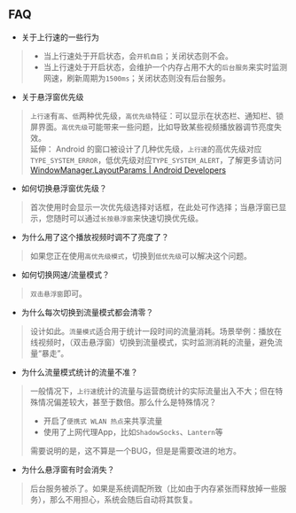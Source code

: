 ## FAQ


- 关于上行速的一些行为
> - 当上行速处于开启状态，会`开机自启`；关闭状态则不会。
> - 当上行速处于开启状态，会维护一个内存占用不大的`后台服务`来实时监测网速，刷新周期为`1500ms`；关闭状态则没有后台服务。

- 关于悬浮窗优先级
> `上行速`有`高`、`低`两种优先级，`高优先级`特征：可以显示在状态栏、通知栏、锁屏界面。`高优先级`可能带来一些问题，比如导致某些视频播放器调节亮度失效。    
> 延伸：
> Android 的窗口被设计了几种优先级，`上行速`的高优先级对应`TYPE_SYSTEM_ERROR`，低优先级对应`TYPE_SYSTEM_ALERT`，了解更多请访问 [WindowManager.LayoutParams | Android Developers](https://developer.android.com/reference/android/view/WindowManager.LayoutParams.html#type)

- 如何切换悬浮窗优先级？
> 首次使用时会显示一次优先级选择对话框，在此处可作选择；当悬浮窗已显示，您随时可以通过`长按悬浮窗`来快速切换优先级。

- 为什么用了这个播放视频时调不了亮度了？
> 如果您正在使用`高优先级模式`，切换到`低优先级`可以解决这个问题。

- 如何切换网速/流量模式？
> `双击悬浮窗`即可。

- 为什么每次切换到流量模式都会清零？
> 设计如此。`流量模式`适合用于统计一段时间的流量消耗。场景举例：播放在线视频时，（双击悬浮窗）切换到流量模式，实时监测消耗的流量，避免流量“暴走”。

- 为什么流量模式统计的流量不准？
> 一般情况下，`上行速`统计的流量与运营商统计的实际流量出入不大；但在特殊情况偏差较大，甚至于数倍。那么什么是特殊情况？
> - 开启了`便携式 WLAN 热点`来共享流量
> - 使用了上网代理App，比如`ShadowSocks`、`Lantern`等
>
> 需要说明的是，这不算是一个BUG，但是是需要改进的地方。

- 为什么悬浮窗有时会消失？
> 后台服务被杀了。如果是系统调配所致（比如由于内存紧张而释放掉一些服务），那么不用担心，系统会随后自动将其恢复。